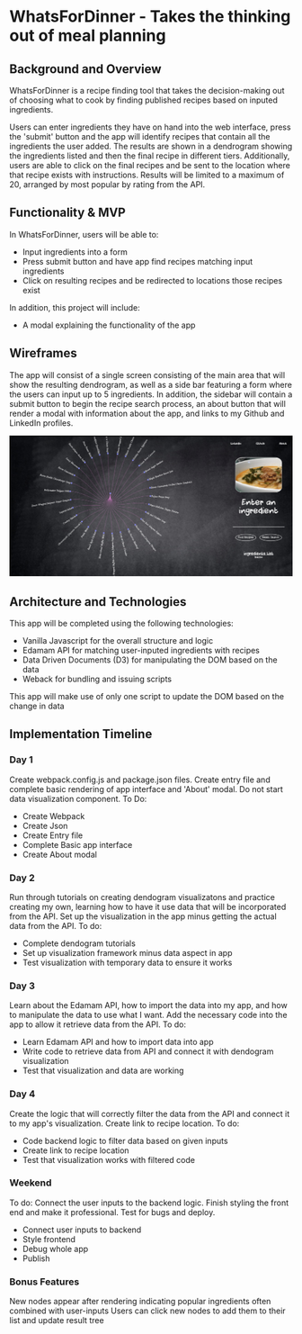 # WhatsForDinner - Takes the thinking out of meal planning

## Background and Overview
WhatsForDinner is a recipe finding tool that takes the decision-making out of choosing what to cook by finding published recipes based on inputed ingredients.

Users can enter ingredients they have on hand into the web interface, press the 'submit' button and the app will identify recipes that contain all the ingredients the user added. The results are shown in a dendrogram showing the ingredients listed and then the final recipe in different tiers. Additionally, users are able to click on the final recipes and be sent to the location where that recipe exists with instructions. Results will be limited to a maximum of 20, arranged by most popular by rating from the API.

## Functionality & MVP 
In WhatsForDinner, users will be able to:
  * Input ingredients into a form
  * Press submit button and have app find recipes matching input ingredients
  * Click on resulting recipes and be redirected to locations those recipes exist
  
In addition, this project will include:
  * A modal explaining the functionality of the app
  
## Wireframes

The app will consist of a single screen consisting of the main area that will show the resulting dendrogram, as well as a side bar featuring a form where the users can input up to 5 ingredients. In addition, the sidebar will contain a submit button to begin the recipe search process, an about button that will render a modal with information about the app, and links to my Github and LinkedIn profiles.

![wire frame](https://github.com/parfittchris/WhatsForDinner/blob/master/Images/SiteSnapshot.png)

## Architecture and Technologies
 This app will be completed using the following technologies:
  * Vanilla Javascript for the overall structure and logic
  * Edamam API for matching user-inputed ingredients with recipes 
  * Data Driven Documents (D3) for manipulating the DOM based on the data
  * Weback for bundling and issuing scripts
  
  This app will make use of only one script to update the DOM based on the change in data
  
## Implementation Timeline
### Day 1
Create webpack.config.js and package.json files. Create entry file and complete basic rendering of app interface and 'About' modal. Do not start data visualization component.
To Do:
  * Create Webpack
  * Create Json
  * Create Entry file
  * Complete Basic app interface
  * Create About modal

### Day 2
Run through tutorials on creating dendogram visualizatons and practice creating my own, learning how to have it use data that will be incorporated from the API. Set up the visualization in the app minus getting the actual data from the API.
To do:
  * Complete dendogram tutorials
  * Set up visualization framework minus data aspect in app
  * Test visualization with temporary data to ensure it works
  
### Day 3
Learn about the Edamam API, how to import the data into my app, and how to manipulate the data to use what I want. Add the necessary code into the app to allow it retrieve data from the API.
To do:
  * Learn Edamam API and how to import data into app
  * Write code to retrieve data from API and connect it with dendogram visualization
  * Test that visualization and data are working

### Day 4
Create the logic that will correctly filter the data from the API and connect it to my app's visualization. Create link to recipe location.
To do:
  * Code backend logic to filter data based on given inputs
  * Create link to recipe location
  * Test that visualization works with filtered code

### Weekend 
To do:
Connect the user inputs to the backend logic. Finish styling the front end and make it professional. Test for bugs and deploy.
  * Connect user inputs to backend
  * Style frontend
  * Debug whole app
  * Publish
  
### Bonus Features
New nodes appear after rendering indicating popular ingredients often combined with user-inputs
Users can click new nodes to add them to their list and update result tree
